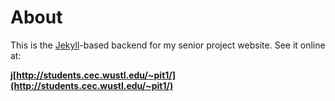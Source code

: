 # About
This is the [Jekyll](http://jekyllrb.com)-based backend for my senior project website. See it online at: 

**j[http://students.cec.wustl.edu/~pit1/](http://students.cec.wustl.edu/~pit1/)**